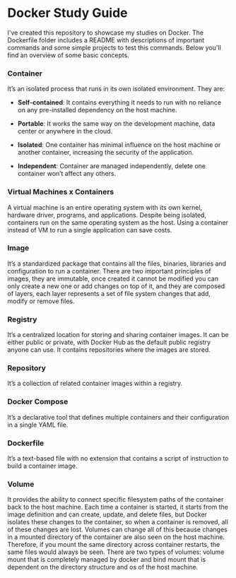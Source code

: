 # Docker Study Guide

I've created this repository to showcase my studies on Docker. The Dockerfile folder includes a README with descriptions of important commands and some simple projects to test this commands. Below you'll find an overview of some basic concepts.

### Container
It’s an isolated process that runs in its own isolated environment. 
They are:

- **Self-contained**: It contains everything it needs to run with no reliance on any pre-installed dependency on the host machine.

- **Portable**: It works the same way on the development machine, data center or anywhere in the cloud.

- **Isolated**: One container has minimal influence on the host machine or another container, 
increasing the security of the application.

- **Independent**: Container are managed independently, delete one container won’t affect any 
others.

### Virtual Machines x Containers
A virtual machine is an entire operating system with its own kernel, hardware driver, programs, and applications. Despite being isolated, containers run on the same operating system as the host. Using a container instead of VM to run a single application can save costs.

### Image
It’s a standardized package that contains all the files, binaries, libraries and configuration 
to run a container. There are two important principles of images, they are immutable, once 
created it cannot be modified you can only create a new one or add changes on top of it, and 
they are composed of layers, each layer represents a set of file system changes that add, 
modify or remove files.

### Registry
It’s a centralized location for storing and sharing container images. It can be either public 
or private, with Docker Hub as the default public registry anyone can use. It contains 
repositories where the images are stored.

### Repository
It’s a collection of related container images within a registry.

### Docker Compose
It’s a declarative tool that defines multiple containers and their configuration in a single 
YAML file.

### Dockerfile 
It’s a text-based file with no extension that contains a script of instruction to build a 
container image.

### Volume
It provides the ability to connect specific filesystem paths of the container back to the host 
machine. Each time a container is started, it starts from the image definition and can create, 
update, and delete files, but Docker isolates these changes to the container, so when a 
container is removed, all of these changes are lost. Volumes can change all of this because 
changes in a mounted directory of the container are also seen on the host machine. Therefore, 
if you mount the same directory across container restarts, the same files would always be seen.
There are two types of volumes: volume mount that is completely managed by docker and bind 
mount that is dependent on the directory structure and os of the host machine.